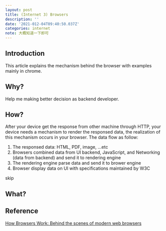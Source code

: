 ```yaml
---
layout: post
title: (Internet 3) Browsers
description: ''
date: '2021-012-04T09:40:50.037Z'
categories: internet
note: 大概知道一下即可
---
```


## Introduction

This article explains the mechanism behind the browser with examples mainly in chrome.

## Why?

Help me making better decision as backend developer.

## How?

After your device get the response from other machine through HTTP, your device needs a mechanism to render the responsed data, the realization of this mechanism occurs in your browser. The data flow as follow:

1. The responsed data: HTML, PDF, image, ...etc
2. Browsers combined data from UI backend, JavaScript, and Networking (data from backend) and send it to rendering engine
3. The rendering engine parse data and send it to brower engine
4. Browser display data on UI with specifications maintained by W3C

skip

## What?

## Reference

[How Browsers Work: Behind the scenes of modern web browsers](https://www.html5rocks.com/en/tutorials/internals/howbrowserswork/)
